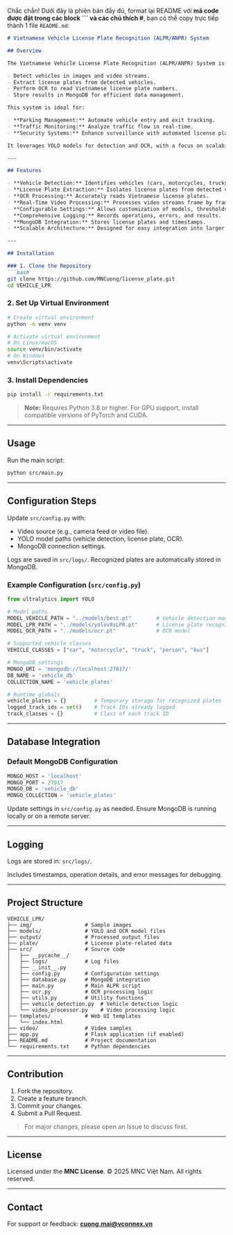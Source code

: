 Chắc chắn! Dưới đây là phiên bản đầy đủ, format lại README với **mã code được đặt trong các block \`\`\` và các chú thích #**, bạn có thể copy trực tiếp thành 1 file `README.md`:

````markdown
# Vietnamese Vehicle License Plate Recognition (ALPR/ANPR) System

## Overview

The Vietnamese Vehicle License Plate Recognition (ALPR/ANPR) System is a robust Python-based solution designed to:

- Detect vehicles in images and video streams.
- Extract license plates from detected vehicles.
- Perform OCR to read Vietnamese license plate numbers.
- Store results in MongoDB for efficient data management.

This system is ideal for:

- **Parking Management:** Automate vehicle entry and exit tracking.
- **Traffic Monitoring:** Analyze traffic flow in real-time.
- **Security Systems:** Enhance surveillance with automated license plate recognition.

It leverages YOLO models for detection and OCR, with a focus on scalability and performance.

---

## Features

- **Vehicle Detection:** Identifies vehicles (cars, motorcycles, trucks, buses, etc.).
- **License Plate Extraction:** Isolates license plates from detected vehicles.
- **OCR Processing:** Accurately reads Vietnamese license plates.
- **Real-Time Video Processing:** Processes video streams frame by frame.
- **Configurable Settings:** Allows customization of models, thresholds, and sources.
- **Comprehensive Logging:** Records operations, errors, and results.
- **MongoDB Integration:** Stores license plates and timestamps.
- **Scalable Architecture:** Designed for easy integration into larger systems.

---

## Installation

### 1. Clone the Repository
```bash
git clone https://github.com/MNCuong/license_plate.git
cd VEHICLE_LPR
````

### 2. Set Up Virtual Environment

```bash
# Create virtual environment
python -m venv venv

# Activate virtual environment
# On Linux/macOS
source venv/bin/activate
# On Windows
venv\Scripts\activate
```

### 3. Install Dependencies

```bash
pip install -r requirements.txt
```

> **Note:** Requires Python 3.8 or higher. For GPU support, install compatible versions of PyTorch and CUDA.

---

## Usage

Run the main script:

```bash
python src/main.py
```

---

## Configuration Steps

Update `src/config.py` with:

* Video source (e.g., camera feed or video file).
* YOLO model paths (vehicle detection, license plate, OCR).
* MongoDB connection settings.

Logs are saved in `src/logs/`. Recognized plates are automatically stored in MongoDB.

### Example Configuration (`src/config.py`)

```python
from ultralytics import YOLO

# Model paths
MODEL_VEHICLE_PATH = "../models/best.pt"        # Vehicle detection model
MODEL_LPR_PATH = "../models/yolov8sLPR.pt"      # License plate recognition model
MODEL_OCR_PATH = "../models/ocr.pt"             # OCR model

# Supported vehicle classes
VEHICLE_CLASSES = ["car", "motorcycle", "truck", "person", "bus"]

# MongoDB settings
MONGO_URI = 'mongodb://localhost:27017/'
DB_NAME = 'vehicle_db'
COLLECTION_NAME = 'vehicle_plates'

# Runtime globals
vehicle_plates = {}         # Temporary storage for recognized plates
logged_track_ids = set()    # Track IDs already logged
track_classes = {}          # Class of each track ID
```

---

## Database Integration

### Default MongoDB Configuration

```python
MONGO_HOST = 'localhost'
MONGO_PORT = 27017
MONGO_DB = 'vehicle_db'
MONGO_COLLECTION = 'vehicle_plates'
```

Update settings in `src/config.py` as needed. Ensure MongoDB is running locally or on a remote server.

---

## Logging

Logs are stored in: `src/logs/`.

Includes timestamps, operation details, and error messages for debugging.

---

## Project Structure

```
VEHICLE_LPR/
├── img/                 # Sample images
├── models/              # YOLO and OCR model files
├── output/              # Processed output files
├── plate/               # License plate-related data
├── src/                 # Source code
│   ├── __pycache__/     
│   ├── logs/            # Log files
│   ├── __init__.py      
│   ├── config.py        # Configuration settings
│   ├── database.py      # MongoDB integration
│   ├── main.py          # Main ALPR script
│   ├── ocr.py           # OCR processing logic
│   ├── utils.py         # Utility functions
│   ├── vehicle_detection.py  # Vehicle detection logic
│   └── video_processor.py    # Video processing logic
├── templates/           # Web UI templates
│   └── index.html       
├── video/               # Video samples
├── app.py               # Flask application (if enabled)
├── README.md            # Project documentation
└── requirements.txt     # Python dependencies
```

---

## Contribution

1. Fork the repository.
2. Create a feature branch.
3. Commit your changes.
4. Submit a Pull Request.

> For major changes, please open an Issue to discuss first.

---

## License

Licensed under the **MNC License**.
© 2025 MNC Việt Nam. All rights reserved.

---

## Contact

For support or feedback: **[cuong.mai@vconnex.vn](mailto:cuong.mai@vconnex.vn)**

```
